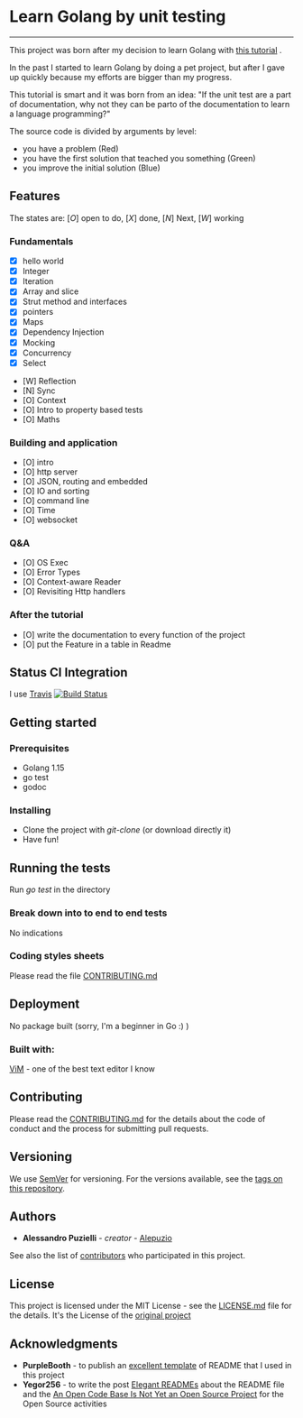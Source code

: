 # Learn Golang by unit testing
--------------------------------------
This project was born after my decision to learn Golang with [this tutorial](https://quii.gitbook.io/learn-go-with-tests/)
.

In the past I started to learn Golang by doing a pet project, but after I gave up quickly because my efforts are bigger than my progress.


This tutorial is smart and it was born from an idea: "If the unit test are a part of documentation, why not they can be parto of the documentation to learn a language programming?"


The source code is divided by arguments by level: 
* you have a problem (Red)
* you have the first solution that teached you something (Green)
* you improve the initial solution (Blue)


## Features
The states are: [*O*] open to do,  [*X*] done, [*N*] Next, [*W*] working


### Fundamentals
* [X] hello world
* [X] Integer
* [X] Iteration
* [X] Array and slice
* [X] Strut method and interfaces
* [X] pointers 
* [X] Maps
* [X] Dependency Injection
* [X] Mocking
* [X] Concurrency
* [X] Select
* [W] Reflection
* [N] Sync
* [O] Context
* [O] Intro to property based tests
* [O] Maths

### Building and application

* [O] intro
* [O] http server
* [O] JSON, routing and embedded
* [O] IO and sorting
* [O] command line 
* [O] Time
* [O] websocket

### Q&A
* [O] OS Exec
* [O] Error Types
* [O] Context-aware Reader
* [O] Revisiting Http handlers

### After the tutorial

* [O]  write the documentation to every function of the project
* [O]  put the Feature in a table in Readme


## Status CI Integration
 
I use [Travis](https://travis-ci.org/)
[![Build Status](https://travis-ci.org/alepuzio/learn-golang-by-unit-testing.svg?branch=master)](https://travis-ci.org/alepuzio/learn-golang-by-unit-testing)


## Getting started

### Prerequisites

* Golang 1.15
* go test
* godoc

### Installing

* Clone the project with *git-clone* (or download directly it)
* Have fun!

## Running the tests

Run *go test* in the directory

### Break down into to end to end tests

No indications

### Coding styles sheets

Please read the file [CONTRIBUTING.md](https://github.com/alepuzio/learn-golang-by-unit-testing/blob/master/CONTRIBUTING.md)

## Deployment
 
No package built (sorry, I'm a beginner in Go :) )
 
### Built with:

 [ViM](http://www.vim.org) - one of the best text editor I know

## Contributing

Please read the [CONTRIBUTING.md](https://github.com/alepuzio/learn-golang-by-unit-testing/blob/master/CONTRIBUTING.md) for the details about the code of conduct and the process for submitting pull requests.

## Versioning

We use [SemVer](http://semver.org/) for versioning. For the versions available, see the [tags on this repository](https://github.com/alepuzio/learn-golang-by-unit-testing/tags). 

## Authors

* **Alessandro Puzielli** - *creator* - [Alepuzio](https://github.com/alepuzio)

See also the list of [contributors](https://github.com/alepuzio/learn-golang-by-unit-testing/contributors) who participated in this project.

## License

This project is licensed under the MIT License - see the [LICENSE.md](https://github.com/quii/learn-go-with-tests/blob/main/LICENSE.md) file for the details. 
It's the License of the [original project](https://github.com/quii/learn-go-with-tests)

## Acknowledgments

* **PurpleBooth** - to publish an [excellent template](https://gist.github.com/PurpleBooth/109311bb0361f32d87a2) of README that I used in this project 
* **Yegor256** - to write the post [Elegant READMEs](https://www.yegor256.com/2019/04/23/elegant-readme.html) about the README file and the [An Open Code Base Is Not Yet an Open Source Project](https://www.yegor256.com/2018/05/08/open-source-attributes.html) for the Open Source activities
